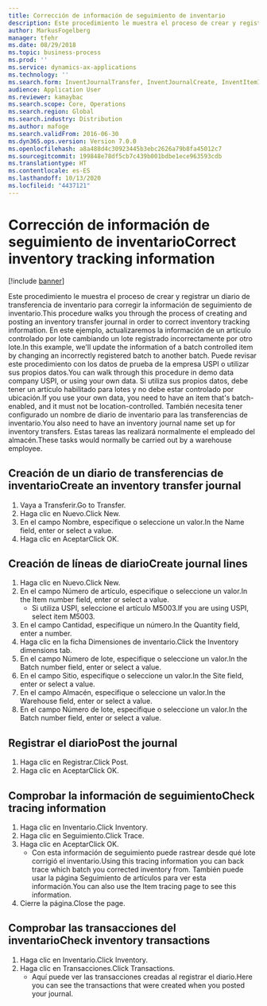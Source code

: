 ```yaml
---
title: Corrección de información de seguimiento de inventario
description: Este procedimiento le muestra el proceso de crear y registrar un diario de transferencia de inventario para corregir la información de seguimiento de inventario.
author: MarkusFogelberg
manager: tfehr
ms.date: 08/29/2018
ms.topic: business-process
ms.prod: ''
ms.service: dynamics-ax-applications
ms.technology: ''
ms.search.form: InventJournalTransfer, InventJournalCreate, InventItemIdLookupSimple, InventBatchIdLookup, InventLocationIdLookup, InventDimTracking, InventTrans
audience: Application User
ms.reviewer: kamaybac
ms.search.scope: Core, Operations
ms.search.region: Global
ms.search.industry: Distribution
ms.author: mafoge
ms.search.validFrom: 2016-06-30
ms.dyn365.ops.version: Version 7.0.0
ms.openlocfilehash: a8a488d4c30923445b3ebc2626a79b8fa45012c7
ms.sourcegitcommit: 199848e78df5cb7c439b001bdbe1ece963593cdb
ms.translationtype: HT
ms.contentlocale: es-ES
ms.lasthandoff: 10/13/2020
ms.locfileid: "4437121"
---
```

# <a name="correct-inventory-tracking-information"></a><span data-ttu-id="555b2-103">Corrección de información de seguimiento de inventario</span><span class="sxs-lookup"><span data-stu-id="555b2-103">Correct inventory tracking information</span></span>

[!include [banner](../../includes/banner.md)]

<span data-ttu-id="555b2-104">Este procedimiento le muestra el proceso de crear y registrar un diario de transferencia de inventario para corregir la información de seguimiento de inventario.</span><span class="sxs-lookup"><span data-stu-id="555b2-104">This procedure walks you through the process of creating and posting an inventory transfer journal in order to correct inventory tracking information.</span></span> <span data-ttu-id="555b2-105">En este ejemplo, actualizaremos la información de un artículo controlado por lote cambiando un lote registrado incorrectamente por otro lote.</span><span class="sxs-lookup"><span data-stu-id="555b2-105">In this example, we'll update the information of a batch controlled item by changing an incorrectly registered batch to another batch.</span></span> <span data-ttu-id="555b2-106">Puede revisar este procedimiento con los datos de prueba de la empresa USPI o utilizar sus propios datos.</span><span class="sxs-lookup"><span data-stu-id="555b2-106">You can walk through this procedure in demo data company USPI, or using your own data.</span></span> <span data-ttu-id="555b2-107">Si utiliza sus propios datos, debe tener un artículo habilitado para lotes y no debe estar controlado por ubicación.</span><span class="sxs-lookup"><span data-stu-id="555b2-107">If you use your own data, you need to have an item that's batch-enabled, and it must not be location-controlled.</span></span> <span data-ttu-id="555b2-108">También necesita tener configurado un nombre de diario de inventario para las transferencias de inventario.</span><span class="sxs-lookup"><span data-stu-id="555b2-108">You also need to have an inventory journal name set up for inventory transfers.</span></span> <span data-ttu-id="555b2-109">Estas tareas las realizará normalmente el empleado del almacén.</span><span class="sxs-lookup"><span data-stu-id="555b2-109">These tasks would normally be carried out by a warehouse employee.</span></span>


## <a name="create-an-inventory-transfer-journal"></a><span data-ttu-id="555b2-110">Creación de un diario de transferencias de inventario</span><span class="sxs-lookup"><span data-stu-id="555b2-110">Create an inventory transfer journal</span></span>
1. <span data-ttu-id="555b2-111">Vaya a Transferir.</span><span class="sxs-lookup"><span data-stu-id="555b2-111">Go to Transfer.</span></span>
2. <span data-ttu-id="555b2-112">Haga clic en Nuevo.</span><span class="sxs-lookup"><span data-stu-id="555b2-112">Click New.</span></span>
3. <span data-ttu-id="555b2-113">En el campo Nombre, especifique o seleccione un valor.</span><span class="sxs-lookup"><span data-stu-id="555b2-113">In the Name field, enter or select a value.</span></span>
4. <span data-ttu-id="555b2-114">Haga clic en Aceptar</span><span class="sxs-lookup"><span data-stu-id="555b2-114">Click OK.</span></span>

## <a name="create-journal-lines"></a><span data-ttu-id="555b2-115">Creación de líneas de diario</span><span class="sxs-lookup"><span data-stu-id="555b2-115">Create journal lines</span></span>
1. <span data-ttu-id="555b2-116">Haga clic en Nuevo.</span><span class="sxs-lookup"><span data-stu-id="555b2-116">Click New.</span></span>
2. <span data-ttu-id="555b2-117">En el campo Número de artículo, especifique o seleccione un valor.</span><span class="sxs-lookup"><span data-stu-id="555b2-117">In the Item number field, enter or select a value.</span></span>
    * <span data-ttu-id="555b2-118">Si utiliza USPI, seleccione el artículo M5003.</span><span class="sxs-lookup"><span data-stu-id="555b2-118">If you are using USPI, select item M5003.</span></span>  
3. <span data-ttu-id="555b2-119">En el campo Cantidad, especifique un número.</span><span class="sxs-lookup"><span data-stu-id="555b2-119">In the Quantity field, enter a number.</span></span>
4. <span data-ttu-id="555b2-120">Haga clic en la ficha Dimensiones de inventario.</span><span class="sxs-lookup"><span data-stu-id="555b2-120">Click the Inventory dimensions tab.</span></span>
5. <span data-ttu-id="555b2-121">En el campo Número de lote, especifique o seleccione un valor.</span><span class="sxs-lookup"><span data-stu-id="555b2-121">In the Batch number field, enter or select a value.</span></span>
6. <span data-ttu-id="555b2-122">En el campo Sitio, especifique o seleccione un valor.</span><span class="sxs-lookup"><span data-stu-id="555b2-122">In the Site field, enter or select a value.</span></span>
7. <span data-ttu-id="555b2-123">En el campo Almacén, especifique o seleccione un valor.</span><span class="sxs-lookup"><span data-stu-id="555b2-123">In the Warehouse field, enter or select a value.</span></span>
8. <span data-ttu-id="555b2-124">En el campo Número de lote, especifique o seleccione un valor.</span><span class="sxs-lookup"><span data-stu-id="555b2-124">In the Batch number field, enter or select a value.</span></span>

## <a name="post-the-journal"></a><span data-ttu-id="555b2-125">Registrar el diario</span><span class="sxs-lookup"><span data-stu-id="555b2-125">Post the journal</span></span>
1. <span data-ttu-id="555b2-126">Haga clic en Registrar.</span><span class="sxs-lookup"><span data-stu-id="555b2-126">Click Post.</span></span>
2. <span data-ttu-id="555b2-127">Haga clic en Aceptar</span><span class="sxs-lookup"><span data-stu-id="555b2-127">Click OK.</span></span>

## <a name="check-tracing-information"></a><span data-ttu-id="555b2-128">Comprobar la información de seguimiento</span><span class="sxs-lookup"><span data-stu-id="555b2-128">Check tracing information</span></span>
1. <span data-ttu-id="555b2-129">Haga clic en Inventario.</span><span class="sxs-lookup"><span data-stu-id="555b2-129">Click Inventory.</span></span>
2. <span data-ttu-id="555b2-130">Haga clic en Seguimiento.</span><span class="sxs-lookup"><span data-stu-id="555b2-130">Click Trace.</span></span>
3. <span data-ttu-id="555b2-131">Haga clic en Aceptar</span><span class="sxs-lookup"><span data-stu-id="555b2-131">Click OK.</span></span>
    * <span data-ttu-id="555b2-132">Con esta información de seguimiento puede rastrear desde qué lote corrigió el inventario.</span><span class="sxs-lookup"><span data-stu-id="555b2-132">Using this tracing information you can back trace which batch you corrected inventory from.</span></span>  <span data-ttu-id="555b2-133">También puede usar la página Seguimiento de artículos para ver esta información.</span><span class="sxs-lookup"><span data-stu-id="555b2-133">You can also use the Item tracing page to see this information.</span></span>  
4. <span data-ttu-id="555b2-134">Cierre la página.</span><span class="sxs-lookup"><span data-stu-id="555b2-134">Close the page.</span></span>

## <a name="check-inventory-transactions"></a><span data-ttu-id="555b2-135">Comprobar las transacciones del inventario</span><span class="sxs-lookup"><span data-stu-id="555b2-135">Check inventory transactions</span></span>
1. <span data-ttu-id="555b2-136">Haga clic en Inventario.</span><span class="sxs-lookup"><span data-stu-id="555b2-136">Click Inventory.</span></span>
2. <span data-ttu-id="555b2-137">Haga clic en Transacciones.</span><span class="sxs-lookup"><span data-stu-id="555b2-137">Click Transactions.</span></span>
    * <span data-ttu-id="555b2-138">Aquí puede ver las transacciones creadas al registrar el diario.</span><span class="sxs-lookup"><span data-stu-id="555b2-138">Here you can see the transactions that were created when you posted your journal.</span></span>   

